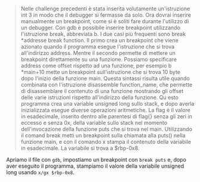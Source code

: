 > Nelle challenge precedenti è stata inserita volutamente un'istruzione int 3 in modo che il debugger si fermasse da solo. Ora dovrai inserire manualmente un breakpoint, come si è soliti fare durante l'utilizzo di un debugger. Con gdb è possibile inserire breakpoint utilizzando l'istruzione break, abbreviata b. I due casi più frequenti sono break *addresse break function. Il primo crea un breakpoint che viene azionato quando il programma esegue l'istruzione che si trova all'indirizzo address. Mentre il secondo permette di mettere un breakpoint direttamente su una funzione. Possiamo specificare address come offset rispetto ad una funzione, per esempio b *main+10 mette un breakpoint sull'istruzione che si trova 10 byte dopo l'inizio della funzione main. Questa sintassi risulta utile quando combinata con l'istruzione disassemble function_name, che permette di disassemblare il contenuto di una funzione mostrando gli offset delle varie istruzioni rispetto all'indirizzo della funzione. Qu esto programma crea una variable unsigned long sullo stack, e dopo averla inizializzata esegue diverse operazioni aritmetiche. La flag è il valore in esadecimale, inserito dentro alle parentesi di flag{} senza gli zeri in eccesso e senza 0x, della variable sullo stack nel momento dell'invocazione della funzione puts che si trova nel main. Utilizzando il comand break metti un breakpoint sulla chiamata alla puts() nella funzione main, e con il comando x stampa il contenuto della variabile in esadecimale. La variabile si trova a $rbp-0x8.

Apriamo il file con `gdb`, impostiamo un breakpoint con `break puts` e, dopo aver eseguito il programma, stampiamo il valore della variabile unsigned long usando `x/gx $rbp-0x8`.